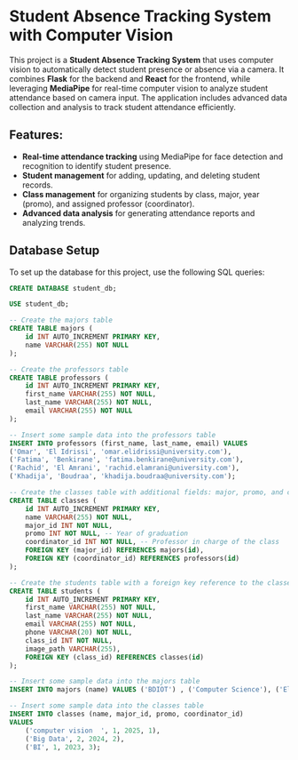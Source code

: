 ﻿# Student Absence Tracking System with Computer Vision

This project is a **Student Absence Tracking System** that uses computer vision to automatically detect student presence or absence via a camera. It combines **Flask** for the backend and **React** for the frontend, while leveraging **MediaPipe** for real-time computer vision to analyze student attendance based on camera input. The application includes advanced data collection and analysis to track student attendance efficiently.

## Features:

- **Real-time attendance tracking** using MediaPipe for face detection and recognition to identify student presence.
- **Student management** for adding, updating, and deleting student records.
- **Class management** for organizing students by class, major, year (promo), and assigned professor (coordinator).
- **Advanced data analysis** for generating attendance reports and analyzing trends.

## Database Setup

To set up the database for this project, use the following SQL queries:

```sql
CREATE DATABASE student_db;

USE student_db;

-- Create the majors table
CREATE TABLE majors (
    id INT AUTO_INCREMENT PRIMARY KEY,
    name VARCHAR(255) NOT NULL
);

-- Create the professors table
CREATE TABLE professors (
    id INT AUTO_INCREMENT PRIMARY KEY,
    first_name VARCHAR(255) NOT NULL,
    last_name VARCHAR(255) NOT NULL,
    email VARCHAR(255) NOT NULL
);

-- Insert some sample data into the professors table
INSERT INTO professors (first_name, last_name, email) VALUES
('Omar', 'El Idrissi', 'omar.elidrissi@university.com'),
('Fatima', 'Benkirane', 'fatima.benkirane@university.com'),
('Rachid', 'El Amrani', 'rachid.elamrani@university.com'),
('Khadija', 'Boudraa', 'khadija.boudraa@university.com');

-- Create the classes table with additional fields: major, promo, and coordinator
CREATE TABLE classes (
    id INT AUTO_INCREMENT PRIMARY KEY,
    name VARCHAR(255) NOT NULL,
    major_id INT NOT NULL,
    promo INT NOT NULL, -- Year of graduation
    coordinator_id INT NOT NULL, -- Professor in charge of the class
    FOREIGN KEY (major_id) REFERENCES majors(id),
    FOREIGN KEY (coordinator_id) REFERENCES professors(id)
);

-- Create the students table with a foreign key reference to the classes table
CREATE TABLE students (
    id INT AUTO_INCREMENT PRIMARY KEY,
    first_name VARCHAR(255) NOT NULL,
    last_name VARCHAR(255) NOT NULL,
    email VARCHAR(255) NOT NULL,
    phone VARCHAR(20) NOT NULL,
    class_id INT NOT NULL,
    image_path VARCHAR(255),
    FOREIGN KEY (class_id) REFERENCES classes(id)
);

-- Insert some sample data into the majors table
INSERT INTO majors (name) VALUES ('BDIOT') , ('Computer Science'), ('Electrical Engineering');

-- Insert some sample data into the classes table
INSERT INTO classes (name, major_id, promo, coordinator_id)
VALUES
    ('computer vision  ', 1, 2025, 1),
    ('Big Data', 2, 2024, 2),
    ('BI', 1, 2023, 3);
```
